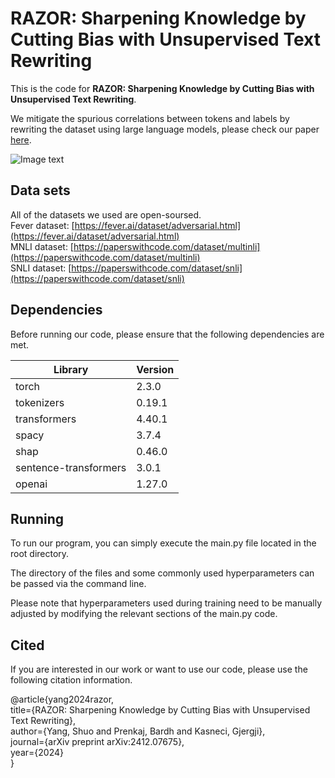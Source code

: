 RAZOR: Sharpening Knowledge by Cutting Bias with Unsupervised Text Rewriting
====
This is the code for **RAZOR: Sharpening Knowledge by Cutting Bias with Unsupervised Text Rewriting**. <br>

We mitigate the spurious correlations between tokens and labels by rewriting the dataset using large language models, please check our paper [here](https://arxiv.org/abs/2412.07675).<br>

![Image text](https://github.com/ShuoYangtum/images/blob/main/RAZOR.PNG)

Data sets
----
All of the datasets we used are open-soursed.<br>
Fever dataset: [https://fever.ai/dataset/adversarial.html](https://fever.ai/dataset/adversarial.html)<br>
MNLI dataset: [https://paperswithcode.com/dataset/multinli](https://paperswithcode.com/dataset/multinli)<br>
SNLI dataset: [https://paperswithcode.com/dataset/snli](https://paperswithcode.com/dataset/snli)<br>

Dependencies
----
Before running our code, please ensure that the following dependencies are met.<br> 

| Library  | Version |
| ------------- | ------------- |
| torch  | 2.3.0  |
| tokenizers  | 0.19.1  |
| transformers  | 4.40.1  |
| spacy  | 3.7.4  |
| shap  | 0.46.0  |
| sentence-transformers  | 3.0.1  |
| openai  | 1.27.0  |

Running
----
To run our program, you can simply execute the main.py file located in the root directory.<br> 

The directory of the files and some commonly used hyperparameters can be passed via the command line.<br> 

Please note that hyperparameters used during training need to be manually adjusted by modifying the relevant sections of the main.py code.<br> 

Cited
----
If you are interested in our work or want to use our code, please use the following citation information.<br> 

@article{yang2024razor,<br> 
  title={RAZOR: Sharpening Knowledge by Cutting Bias with Unsupervised Text Rewriting},<br> 
  author={Yang, Shuo and Prenkaj, Bardh and Kasneci, Gjergji},<br> 
  journal={arXiv preprint arXiv:2412.07675},<br> 
  year={2024}<br> 
}


